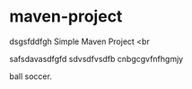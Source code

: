 # maven-project
dsgsfddfgh
Simple Maven Project
<br

safsdavasdfgfd
sdvsdfvsdfb
cnbgcgvfnfhgmjy


ball soccer.
